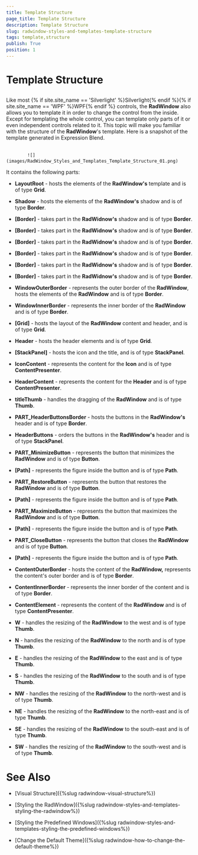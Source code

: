 ```yaml
---
title: Template Structure
page_title: Template Structure
description: Template Structure
slug: radwindow-styles-and-templates-template-structure
tags: template,structure
publish: True
position: 1
---
```


# Template Structure



## 

Like most {% if site.site_name == 'Silverlight' %}Silverlight{% endif %}{% if site.site_name == 'WPF' %}WPF{% endif %} controls, the __RadWindow__ also allows you to template it in order to change the control from the inside. Except for templating the whole control, you can template only parts of it or even independent controls related to it. This topic will make you familiar with the structure of the __RadWindow__'s template. Here is a snapshot of the template generated in Expression Blend.
        




               
            ![](images/RadWindow_Styles_and_Templates_Template_Structure_01.png)

It contains the following parts:

* __LayoutRoot__ - hosts the elements of the __RadWindow's__ template and is of type __Grid__.
            

* __Shadow__ - hosts the elements of the __RadWindow's__ shadow and is of type __Border__.
                

* __[Border]__ - takes part in the __RadWidnow's__ shadow and is of type __Border__.
                    

* __[Border]__ - takes part in the __RadWidnow's__ shadow and is of type __Border__.
                        

* __[Border]__ - takes part in the __RadWidnow's__ shadow and is of type __Border__.
                            

* __[Border]__ - takes part in the __RadWidnow's__ shadow and is of type __Border__.
                                

* __[Border]__ - takes part in the __RadWidnow's__ shadow and is of type __Border__.
                                    

* __[Border]__ - takes part in the __RadWidnow's__ shadow and is of type __Border__.
                                      

* __WindowOuterBorder__ - represents the outer border of the __RadWindow__, hosts the elements of the __RadWindow__ and is of type __Border__.
                

* __WindowInnerBorder__ - represents the inner border of the __RadWindow__ and is of type __Border__.
                    

* __[Grid]__ - hosts the layout of the __RadWindow__ content and header, and is of type __Grid__.
                        

* __Header__ - hosts the header elements and is of type __Grid__.
                            

* __[StackPanel]__ - hosts the icon and the title, and is of type __StackPanel__.
                                

* __IconContent__ - represents the content for the __Icon__ and is of type __ContentPresenter__.
                                  

* __HeaderContent__ - represents the content for the __Header__ and is of type __ContentPresenter__.
                                  

* __titleThumb__ - handles the dragging of the __RadWindow__ and is of type __Thumb__.
                              

* __PART_HeaderButtonsBorder__ - hosts the buttons in the __RadWindow's__ header and is of type __Border__.
                                

* __HeaderButtons__ - orders the buttons in the __RadWindow's__ header and is of type __StackPanel__.
                                    

* __PART_MinimizeButton__ - represents the button that minimizes the __RadWindow__ and is of type __Button__.
                                        

* __[Path]__ - represents the figure inside the button and is of type __Path__.
                                          

* __PART_RestoreButton__ - represents the button that restores the __RadWindow__ and is of type __Button__.
                                        

* __[Path]__ - represents the figure inside the button and is of type __Path__.
                                          

* __PART_MaximizeButton__ - represents the button that maximizes the __RadWindow__ and is of type __Button__.
                                        

* __[Path]__ - represents the figure inside the button and is of type __Path__.
                                          

* __PART_CloseButton__ - represents the button that closes the __RadWindow__ and is of type __Button__.
                                        

* __[Path]__ - represents the figure inside the button and is of type __Path__.
                                          

* __ContentOuterBorder__ - hosts the content of the __RadWindow,__  represents the content's outer border and is of type __Border__.
                            

* __ContentInnerBorder__ - represents the inner border of the content and is of type __Border__.
                                

* __ContentElement__ - represents the content of the __RadWindow__ and is of type __ContentPresenter__.
                                  

* __W__ - handles the resizing of the __RadWindow__ to the west and is of type __Thumb__.
              

* __N__ - handles the resizing of the __RadWindow__ to the north and is of type __Thumb__.
              

* __E__ - handles the resizing of the __RadWindow__ to the east and is of type __Thumb__.
              

* __S__ - handles the resizing of the __RadWindow__ to the south and is of type __Thumb__.
              

* __NW__ - handles the resizing of the __RadWindow__ to the north-west and is of type __Thumb__.
              

* __NE__ - handles the resizing of the __RadWindow__ to the north-east and is of type __Thumb__.
              

* __SE__ - handles the resizing of the __RadWindow__ to the south-east and is of type __Thumb__.
              

* __SW__ - handles the resizing of the __RadWindow__ to the south-west and is of type __Thumb__.
              

# See Also

 * [Visual Structure]({%slug radwindow-visual-structure%})

 * [Styling the RadWindow]({%slug radwindow-styles-and-templates-styling-the-radwindow%})

 * [Styling the Predefined Windows]({%slug radwindow-styles-and-templates-styling-the-predefined-windows%})

 * [Change the Default Theme]({%slug radwindow-how-to-change-the-default-theme%})
